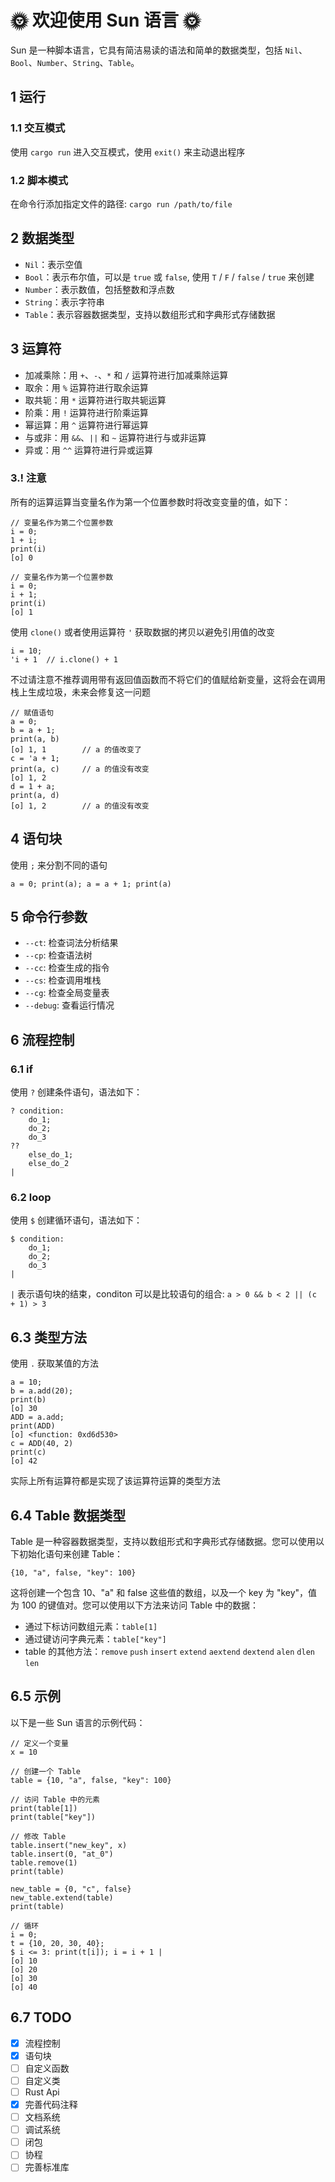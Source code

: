 # 🌞 欢迎使用 Sun 语言 🌞

Sun 是一种脚本语言，它具有简洁易读的语法和简单的数据类型，包括 `Nil`、`Bool`、`Number`、`String`、`Table`。

## 1 运行

### 1.1 交互模式

使用 `cargo run` 进入交互模式，使用 `exit()` 来主动退出程序

### 1.2 脚本模式

在命令行添加指定文件的路径: `cargo run /path/to/file`

## 2 数据类型

- `Nil`：表示空值
- `Bool`：表示布尔值，可以是 `true` 或 `false`, 使用 `T` / `F` / `false` / `true` 来创建
- `Number`：表示数值，包括整数和浮点数
- `String`：表示字符串
- `Table`：表示容器数据类型，支持以数组形式和字典形式存储数据

## 3 运算符

- 加减乘除：用 `+`、`-`、`*` 和 `/` 运算符进行加减乘除运算
- 取余：用 `%` 运算符进行取余运算
- 取共轭：用 `*` 运算符进行取共轭运算
- 阶乘：用 `!` 运算符进行阶乘运算
- 幂运算：用 `^` 运算符进行幂运算
- 与或非：用 `&&`、`||` 和 `~` 运算符进行与或非运算
- 异或：用 `^^` 运算符进行异或运算

### 3.! 注意

所有的运算运算当变量名作为第一个位置参数时将改变变量的值，如下：

```sun
// 变量名作为第二个位置参数
i = 0;
1 + i;
print(i)
[o] 0

// 变量名作为第一个位置参数
i = 0;
i + 1;
print(i)
[o] 1
```

使用 `clone()` 或者使用运算符 `'` 获取数据的拷贝以避免引用值的改变

```sun
i = 10;
'i + 1  // i.clone() + 1
```

不过请注意不推荐调用带有返回值函数而不将它们的值赋给新变量，这将会在调用栈上生成垃圾，未来会修复这一问题

```sun
// 赋值语句
a = 0;
b = a + 1;
print(a, b)
[o] 1, 1        // a 的值改变了
c = 'a + 1;
print(a, c)     // a 的值没有改变
[o] 1, 2
d = 1 + a;
print(a, d)
[o] 1, 2        // a 的值没有改变
```

## 4 语句块

使用 `;` 来分割不同的语句

```sun
a = 0; print(a); a = a + 1; print(a)
```

## 5 命令行参数

+ `--ct`: 检查词法分析结果
+ `--cp`: 检查语法树
+ `--cc`: 检查生成的指令
+ `--cs`: 检查调用堆栈
+ `--cg`: 检查全局变量表
+ `--debug`: 查看运行情况

## 6 流程控制

### 6.1 if

使用 `?` 创建条件语句，语法如下：

```sun
? condition: 
    do_1;
    do_2;
    do_3
??
    else_do_1;
    else_do_2
|
```

### 6.2 loop

使用 `$` 创建循环语句，语法如下：

```sun
$ condition: 
    do_1;
    do_2;
    do_3
|
```

`|` 表示语句块的结束，conditon 可以是比较语句的组合: `a > 0 && b < 2 || (c + 1) > 3`

## 6.3 类型方法

使用 `.` 获取某值的方法

```sun
a = 10;
b = a.add(20);
print(b)
[o] 30
ADD = a.add;
print(ADD)
[o] <function: 0xd6d530>
c = ADD(40, 2)
print(c)
[o] 42
```

实际上所有运算符都是实现了该运算符运算的类型方法

## 6.4 Table 数据类型

Table 是一种容器数据类型，支持以数组形式和字典形式存储数据。您可以使用以下初始化语句来创建 Table：

```sun
{10, "a", false, "key": 100}
```

这将创建一个包含 10、"a" 和 false 这些值的数组，以及一个 key 为 "key"，值为 100 的键值对。您可以使用以下方法来访问 Table 中的数据：

- 通过下标访问数组元素：`table[1]`
- 通过键访问字典元素：`table["key"]`
- table 的其他方法：`remove` `push` `insert` `extend` `aextend` `dextend` `alen` `dlen` `len`

## 6.5 示例

以下是一些 Sun 语言的示例代码：

```sun
// 定义一个变量
x = 10

// 创建一个 Table
table = {10, "a", false, "key": 100}

// 访问 Table 中的元素
print(table[1])
print(table["key"])

// 修改 Table
table.insert("new_key", x)
table.insert(0, "at_0")
table.remove(1)
print(table)

new_table = {0, "c", false}
new_table.extend(table)
print(table)

// 循环
i = 0;
t = {10, 20, 30, 40};
$ i <= 3: print(t[i]); i = i + 1 | 
[o] 10
[o] 20
[o] 30
[o] 40
```

## 6.7 TODO

- [x] 流程控制
- [x] 语句块
- [ ] 自定义函数
- [ ] 自定义类
- [ ] Rust Api
- [x] 完善代码注释
- [ ] 文档系统
- [ ] 调试系统
- [ ] 闭包
- [ ] 协程
- [ ] 完善标准库